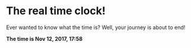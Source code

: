 # The real time clock!

Ever wanted to know what the time is? Well, your journey is about to end!

**The time is Nov 12, 2017, 17:58**